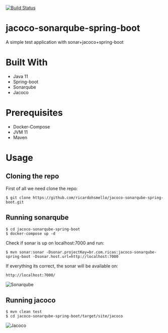 [![Build Status](https://travis-ci.org/ricardohsmello/jacoco-sonarqube-spring-boot.svg?branch=main)](https://travis-ci.org/ricardohsmello/jacoco-sonarqube-spring-boot)

# jacoco-sonarqube-spring-boot
A simple test application with sonar+jacoco+spring-boot

# Built With
- Java 11
- Spring-boot
- Sonarqube
- Jacoco


# Prerequisites
 - Docker-Compose
 - JVM 11 
 - Maven
 
 # Usage
## Cloning the repo

First of all we need clone the repo:
```
$ git clone https://github.com/ricardohsmello/jacoco-sonarqube-spring-boot.git
```
## Running sonarqube 

```
$ cd jacoco-sonarqube-spring-boot
$ docker-compose up -d
```

Check if sonar is up on localhost:7000 and run:

```
$ mvn sonar:sonar -Dsonar.projectKey=br.com.ricas:jacoco-sonarqube-spring-boot -Dsonar.host.url=http://localhost:7000
```

If everything its correct, the sonar will be available on: 

```
http://localhost:7000/
```

![Sonarqube](https://s1.imghub.io/9GHhS.png)

## Running jacoco

```
$ mvn clean test
$ cd jacoco-sonarqube-spring-boot/target/site/jacoco

```

![Jacoco](https://s1.imghub.io/9G6s5.png)
